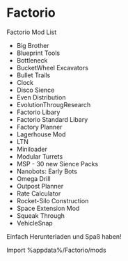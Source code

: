 # Factorio
Factorio Mod List

- Big Brother
- Blueprint Tools
- Bottleneck
- BucketWheel Excavators
- Bullet Trails
- Clock
- Disco Sience
- Even Distribution
- EvolutionThrougResearch
- Factorio Libary
- Factorio Standard Libary
- Factory Planner
- Lagerhouse Mod
- LTN
- Miniloader
- Modular Turrets
- MSP - 30 new Sience Packs
- Nanobots: Early Bots
- Omega Drill
- Outpost Planner
- Rate Calculator
- Rocket-Silo Construction
- Space Extension Mod
- Squeak Through
- VehicleSnap

Einfach Herunterladen und Spaß haben!

Import %appdata%/Factorio/mods
